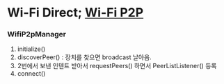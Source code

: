 # Wi-Fi Direct; [Wi-Fi P2P](https://developer.android.com/guide/topics/connectivity/wifip2p)

### WifiP2pManager

1. initialize()
2. discoverPeer() : 장치를 찾으면 broadcast 날아옴.
3. 2번에서 보낸 인텐트 받아서 requestPeers() 하면서 PeerListListener() 등록
4. connect()
